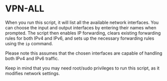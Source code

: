 # VPN-ALL

When you run this script, it will list all the available network interfaces. You can choose the input and output interfaces by entering their names when prompted. The script then enables IP forwarding, clears existing forwarding rules for both IPv4 and IPv6, and sets up the necessary forwarding rules using the `ip` command.

Please note this assumes that the chosen interfaces are capable of handling both IPv4 and IPv6 traffic. 

Keep in mind that you may need root/sudo privileges to run this script, as it modifies network settings.
